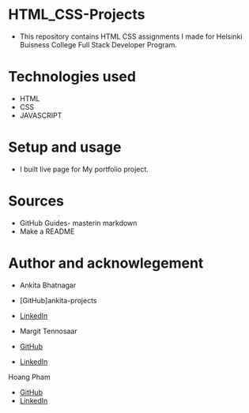 # HTML_CSS-Projects

- This repository contains HTML CSS assignments I made for Helsinki Buisness College Full Stack Developer Program.

# Technologies used

- HTML
- CSS
- JAVASCRIPT

# Setup and usage

- I built live page for My portfolio project.

# Sources 
- GitHub Guides- masterin markdown
- Make a README 

# Author and acknowlegement
 - Ankita Bhatnagar
 - [GitHub]ankita-projects
 - [LinkedIn](https://www.linkedin.com/in/ankita-bhatnagar-b9101b21/)

- Margit Tennosaar
- [GitHub](https://github.com/margittennosaar)
- [LinkedIn](https://www.linkedin.com/in/margittennosaar/)

Hoang Pham
- [GitHub](https://github.com/phamt6)
- [LinkedIn](https://www.linkedin.com/in/tienhoangpham/)
 